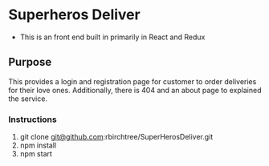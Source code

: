 # Superheros Deliver 
* This is an front end built in primarily in React and Redux 

## Purpose
This provides a login and registration page for customer to order deliveries for their love ones. Additionally, there is 404 and an about page to explained the service.


### Instructions

1. git clone git@github.com:rbirchtree/SuperHerosDeliver.git
2. npm install
3. npm start
